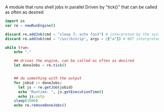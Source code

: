 A module that runs shell jobs in parallel
Driven by "tick()" that can be called as often as desired


```nim
import os
var re = newRunEngine()

discard re.addJob(cmd = "sleep 7; echo foo3") # interpreted by the system shell
discard re.addJob(cmd = "/usr/bin/ip", args = @["a"]) # NOT interpreted by the system shell

while true:
    echo "."

    ## drives the engine, can be called as often as desired
    let doneJobs = re.tick() 


    ## do something with the output
    for jobid in doneJobs: 
      let js = re.getJob(jobid)
      echo "Runtime: ", js.getExecutionTime()
      echo js.outp
    sleep(1000)
    echo re.removeDoneJobs()
```
